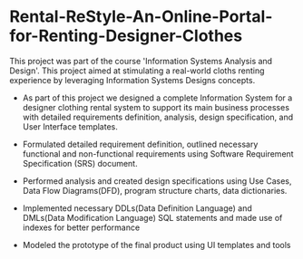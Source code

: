 # Rental-ReStyle-An-Online-Portal-for-Renting-Designer-Clothes

This project was part of the course 'Information Systems Analysis and Design'. This project aimed at stimulating a real-world cloths renting experience by leveraging Information Systems Designs concepts.

- As part of this project we designed a complete Information System for a designer clothing rental system to support its main business processes with detailed requirements definition, analysis, design specification, and User Interface templates.

- Formulated detailed requirement definition, outlined necessary functional and non-functional requirements using Software Requirement Specification (SRS) document.
- Performed analysis and created design specifications using Use Cases, Data Flow Diagrams(DFD), program structure charts, data dictionaries.
- Implemented necessary DDLs(Data Definition Language) and DMLs(Data Modification Language) SQL statements and made use of indexes for better performance
- Modeled the prototype of the final product using UI templates and tools
